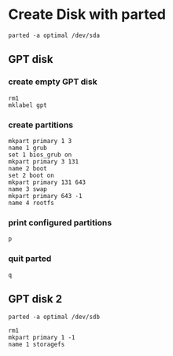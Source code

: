 # Create Disk with parted

`parted -a optimal /dev/sda`

## GPT disk

### create empty GPT disk

```
rm1
mklabel gpt
```

### create partitions

```
mkpart primary 1 3
name 1 grub
set 1 bios_grub on
mkpart primary 3 131
name 2 boot
set 2 boot on
mkpart primary 131 643
name 3 swap
mkpart primary 643 -1
name 4 rootfs
```

### print configured partitions

`p`

### quit parted

`q`

## GPT disk 2

`parted -a optimal /dev/sdb`

```
rm1
mkpart primary 1 -1
name 1 storagefs
```
